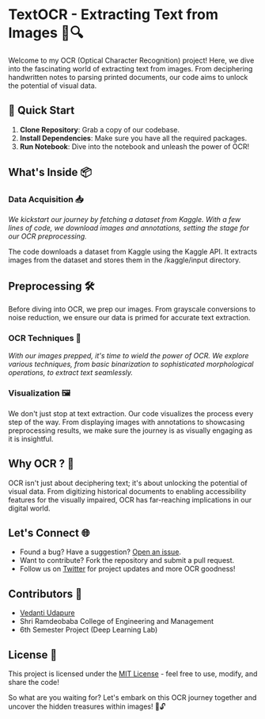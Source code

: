 # TextOCR - Extracting Text from Images 📸🔍

Welcome to my OCR (Optical Character Recognition) project! Here, we dive into the fascinating world of extracting text from images. From deciphering handwritten notes to parsing printed documents, our code aims to unlock the potential of visual data.

## 🚀 Quick Start

1. **Clone Repository**: Grab a copy of our codebase.
2. **Install Dependencies**: Make sure you have all the required packages.
3. **Run Notebook**: Dive into the notebook and unleash the power of OCR!

## What's Inside 📦

### Data Acquisition 📥

_We kickstart our journey by fetching a dataset from Kaggle. With a few lines of code, we download images and annotations, setting the stage for our OCR preprocessing._

The code downloads a dataset from Kaggle using the Kaggle API. It extracts images from the dataset and stores them in the /kaggle/input directory.

## Preprocessing 🛠️

Before diving into OCR, we prep our images. From grayscale conversions to noise reduction, we ensure our data is primed for accurate text extraction.

### OCR Techniques 🤖

_With our images prepped, it's time to wield the power of OCR. We explore various techniques, from basic binarization to sophisticated morphological operations, to extract text seamlessly._

### Visualization 🖼️

We don't just stop at text extraction. Our code visualizes the process every step of the way. From displaying images with annotations to showcasing preprocessing results, we make sure the journey is as visually engaging as it is insightful.

## Why OCR ? 🌟

OCR isn't just about deciphering text; it's about unlocking the potential of visual data. From digitizing historical documents to enabling accessibility features for the visually impaired, OCR has far-reaching implications in our digital world.

## Let's Connect 🌐

- Found a bug? Have a suggestion? [Open an issue](link-to-issues).
- Want to contribute? Fork the repository and submit a pull request.
- Follow us on [Twitter](twitter-link) for project updates and more OCR goodness!

## Contributors 🙌

- [Vedanti Udapure]([vedanti-u](https://github.com/vedanti-u))
- Shri Ramdeobaba College of Engineering and Management
- 6th Semester Project (Deep Learning Lab)

## License 📜

This project is licensed under the [MIT License](LICENSE) - feel free to use, modify, and share the code!

So what are you waiting for? Let's embark on this OCR journey together and uncover the hidden treasures within images! 💬🔓
